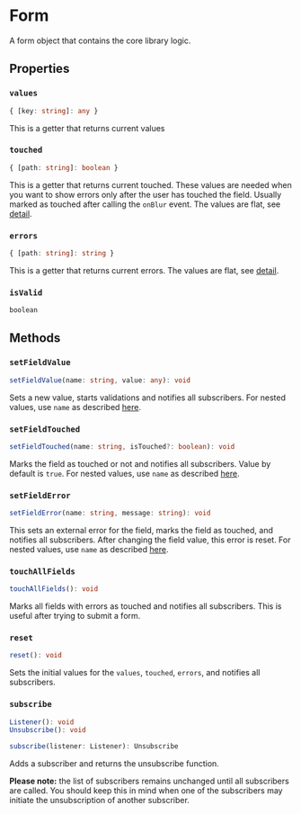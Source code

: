 # Form

A form object that contains the core library logic.

## Properties

### `values`

```typescript
{ [key: string]: any }
```

This is a getter that returns current values

### `touched`

```typescript
{ [path: string]: boolean }
```

This is a getter that returns current touched. These values are needed when you want to show errors only after the user has touched the field. Usually marked as touched after calling the `onBlur` event. The values are flat, see [detail](../guides/nested-structures.md).

### `errors`

```typescript
{ [path: string]: string }
```

This is a getter that returns current errors. The values are flat, see [detail](../guides/nested-structures.md).

### `isValid`

```typescript
boolean
```

## Methods

### `setFieldValue`

```typescript
setFieldValue(name: string, value: any): void
```

Sets a new value, starts validations and notifies all subscribers. For nested values, use `name` as described [here](../guides/nested-structures.md).

### `setFieldTouched`

```typescript
setFieldTouched(name: string, isTouched?: boolean): void
```

Marks the field as touched or not and notifies all subscribers. Value by default is `true`. For nested values, use `name` as described [here](../guides/nested-structures.md).

### `setFieldError`

```typescript
setFieldError(name: string, message: string): void
```

This sets an external error for the field, marks the field as touched, and notifies all subscribers. After changing the field value, this error is reset. For nested values, use `name` as described [here](../guides/nested-structures.md).

### `touchAllFields`

```typescript
touchAllFields(): void
```

Marks all fields with errors as touched and notifies all subscribers. This is useful after trying to submit a form.

### `reset`

```typescript
reset(): void
```

Sets the initial values for the `values`, `touched`, `errors`, and notifies all subscribers.

### `subscribe`

```typescript
Listener(): void
Unsubscribe(): void

subscribe(listener: Listener): Unsubscribe
```

Adds a subscriber and returns the unsubscribe function.

**Please note:** the list of subscribers remains unchanged until all subscribers are called. You should keep this in mind when one of the subscribers may initiate the unsubscription of another subscriber. 

